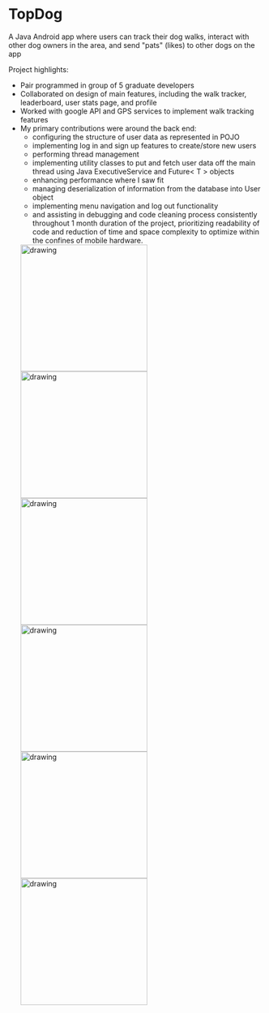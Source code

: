# TopDog

A Java Android app where users can track their dog walks, interact with other dog owners in the area, and send "pats" (likes) to other dogs on the app

Project highlights:
<ul>
  <li>Pair programmed in group of 5 graduate developers</li>
  <li>Collaborated on design of main features, including the walk tracker, leaderboard, user stats page, and profile</li>
  <li>Worked with google API and GPS services to implement walk tracking features</li>
  <li>My primary contributions were around the back end:
    <ul>
      <li>configuring the structure of user data as represented in POJO</li>
      <li>implementing log in and sign up features to create/store new users</li>
      <li>performing thread management</li>
      <li>implementing utility classes to put and fetch user data off the main thread using Java ExecutiveService and Future< T > objects</li>
      <li>enhancing performance where I saw fit</li>
      <li>managing deserialization of information from the database into User object</li>
      <li>implementing menu navigation and log out functionality </li>
      <li>and assisting in debugging and code cleaning process consistently throughout 1 month duration of the project, prioritizing readability of code and reduction of time and space complexity to optimize within the confines of mobile hardware. </li>
    </ul></li>
  
<img src="https://user-images.githubusercontent.com/46666676/129483870-a671767f-d26b-4730-b979-59c6951f7609.png" alt="drawing" width="250"/>
<img src="https://user-images.githubusercontent.com/46666676/129483874-cc395afc-e69a-4932-bbaf-2286e264dffd.png" alt="drawing" width="250"/>
<img src="https://user-images.githubusercontent.com/46666676/129483877-add827a3-c932-4033-b43a-f7944d4a9832.png" alt="drawing" width="250"/>
<img src="https://user-images.githubusercontent.com/46666676/129483881-c3a94f53-53c7-4aa4-8f0b-d6ce7c5e0399.png" alt="drawing" width="250"/>
<img src="https://user-images.githubusercontent.com/46666676/129483892-e9bada73-d7fc-4d91-af60-c5cf2f2236f6.png" alt="drawing" width="250"/>
<img src="https://user-images.githubusercontent.com/46666676/129483896-bf88fcc9-9b4b-4eeb-80b4-523702485ab7.png" alt="drawing" width="250"/>

